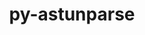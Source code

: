 ---
title: "py-astunparse"
layout: cache
categories: [package, develop-2023-10-01]
meta: {"versions": ["1.6.3"], "compilers": ["apple-clang@=14.0.0", "gcc@=11.1.0", "gcc@=11.3.0"], "oss": ["ubuntu20.04", "ubuntu22.04", "ventura"], "platforms": ["darwin", "linux"], "targets": ["aarch64", "ppc64le", "x86_64_v3"], "stacks": ["e4s", "e4s-power", "ml-darwin-aarch64-mps", "ml-linux-x86_64-cpu", "ml-linux-x86_64-cuda", "ml-linux-x86_64-rocm", "root"], "num_specs": 8, "num_specs_by_stack": {"root": 8, "ml-darwin-aarch64-mps": 2, "e4s-power": 1, "e4s": 1, "ml-linux-x86_64-cpu": 4, "ml-linux-x86_64-rocm": 3, "ml-linux-x86_64-cuda": 4}}
spec_details: [{"hash": "mjorp6mypsy2g5jhu5r7hpyoxfyk4blj", "compiler": "apple-clang@=14.0.0", "versions": ["1.6.3"], "os": "ventura", "platform": "darwin", "target": "aarch64", "variants": ["build_system=python_pip"], "stacks": ["root", "ml-darwin-aarch64-mps"], "size": "-", "tarball": "https://binaries.spack.io/develop-2023-10-01/build_cache/darwin-ventura-aarch64/apple-clang-14.0.0/py-astunparse-1.6.3/darwin-ventura-aarch64-apple-clang-14.0.0-py-astunparse-1.6.3-mjorp6mypsy2g5jhu5r7hpyoxfyk4blj.spack"}, {"hash": "zpwphajkh2y7hfpv4xdih2dcdq2swwjf", "compiler": "apple-clang@=14.0.0", "versions": ["1.6.3"], "os": "ventura", "platform": "darwin", "target": "aarch64", "variants": ["build_system=python_pip"], "stacks": ["root", "ml-darwin-aarch64-mps"], "size": "-", "tarball": "https://binaries.spack.io/develop-2023-10-01/build_cache/darwin-ventura-aarch64/apple-clang-14.0.0/py-astunparse-1.6.3/darwin-ventura-aarch64-apple-clang-14.0.0-py-astunparse-1.6.3-zpwphajkh2y7hfpv4xdih2dcdq2swwjf.spack"}, {"hash": "ptbosg7iqm552a666nz2is2y3vlpebkw", "compiler": "gcc@=11.1.0", "versions": ["1.6.3"], "os": "ubuntu20.04", "platform": "linux", "target": "ppc64le", "variants": ["build_system=python_pip"], "stacks": ["root", "e4s-power"], "size": "-", "tarball": "https://binaries.spack.io/develop-2023-10-01/build_cache/linux-ubuntu20.04-ppc64le/gcc-11.1.0/py-astunparse-1.6.3/linux-ubuntu20.04-ppc64le-gcc-11.1.0-py-astunparse-1.6.3-ptbosg7iqm552a666nz2is2y3vlpebkw.spack"}, {"hash": "dbs4xkczbpl44yf364d4buihxfwudnk4", "compiler": "gcc@=11.1.0", "versions": ["1.6.3"], "os": "ubuntu20.04", "platform": "linux", "target": "x86_64_v3", "variants": ["build_system=python_pip"], "stacks": ["root", "e4s"], "size": "-", "tarball": "https://binaries.spack.io/develop-2023-10-01/build_cache/linux-ubuntu20.04-x86_64_v3/gcc-11.1.0/py-astunparse-1.6.3/linux-ubuntu20.04-x86_64_v3-gcc-11.1.0-py-astunparse-1.6.3-dbs4xkczbpl44yf364d4buihxfwudnk4.spack"}, {"hash": "jmehxhag2zp66h7c4evaayc2grwjcjwt", "compiler": "gcc@=11.3.0", "versions": ["1.6.3"], "os": "ubuntu22.04", "platform": "linux", "target": "x86_64_v3", "variants": ["build_system=python_pip"], "stacks": ["ml-linux-x86_64-cpu", "root", "ml-linux-x86_64-rocm", "ml-linux-x86_64-cuda"], "size": "-", "tarball": "https://binaries.spack.io/develop-2023-10-01/build_cache/linux-ubuntu22.04-x86_64_v3/gcc-11.3.0/py-astunparse-1.6.3/linux-ubuntu22.04-x86_64_v3-gcc-11.3.0-py-astunparse-1.6.3-jmehxhag2zp66h7c4evaayc2grwjcjwt.spack"}, {"hash": "s4cbfd4g7r5ahbfkiwcwltjxtpfscu3i", "compiler": "gcc@=11.3.0", "versions": ["1.6.3"], "os": "ubuntu22.04", "platform": "linux", "target": "x86_64_v3", "variants": ["build_system=python_pip"], "stacks": ["ml-linux-x86_64-cpu", "root", "ml-linux-x86_64-cuda"], "size": "-", "tarball": "https://binaries.spack.io/develop-2023-10-01/build_cache/linux-ubuntu22.04-x86_64_v3/gcc-11.3.0/py-astunparse-1.6.3/linux-ubuntu22.04-x86_64_v3-gcc-11.3.0-py-astunparse-1.6.3-s4cbfd4g7r5ahbfkiwcwltjxtpfscu3i.spack"}, {"hash": "o56z3bsvdczxa2uxfa7z4kymtjqyoxh6", "compiler": "gcc@=11.3.0", "versions": ["1.6.3"], "os": "ubuntu22.04", "platform": "linux", "target": "x86_64_v3", "variants": ["build_system=python_pip"], "stacks": ["ml-linux-x86_64-cpu", "root", "ml-linux-x86_64-rocm", "ml-linux-x86_64-cuda"], "size": "-", "tarball": "https://binaries.spack.io/develop-2023-10-01/build_cache/linux-ubuntu22.04-x86_64_v3/gcc-11.3.0/py-astunparse-1.6.3/linux-ubuntu22.04-x86_64_v3-gcc-11.3.0-py-astunparse-1.6.3-o56z3bsvdczxa2uxfa7z4kymtjqyoxh6.spack"}, {"hash": "f37eru4pfbezk6kcfps33c3m6sbe6rys", "compiler": "gcc@=11.3.0", "versions": ["1.6.3"], "os": "ubuntu22.04", "platform": "linux", "target": "x86_64_v3", "variants": ["build_system=python_pip"], "stacks": ["ml-linux-x86_64-cpu", "root", "ml-linux-x86_64-rocm", "ml-linux-x86_64-cuda"], "size": "-", "tarball": "https://binaries.spack.io/develop-2023-10-01/build_cache/linux-ubuntu22.04-x86_64_v3/gcc-11.3.0/py-astunparse-1.6.3/linux-ubuntu22.04-x86_64_v3-gcc-11.3.0-py-astunparse-1.6.3-f37eru4pfbezk6kcfps33c3m6sbe6rys.spack"}]
---